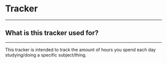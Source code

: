 # Tracker
---
## What is this tracker used for?
---
This tracker is intended to track the amount of hours you spend each day studying/doing a specific subject/thing.

